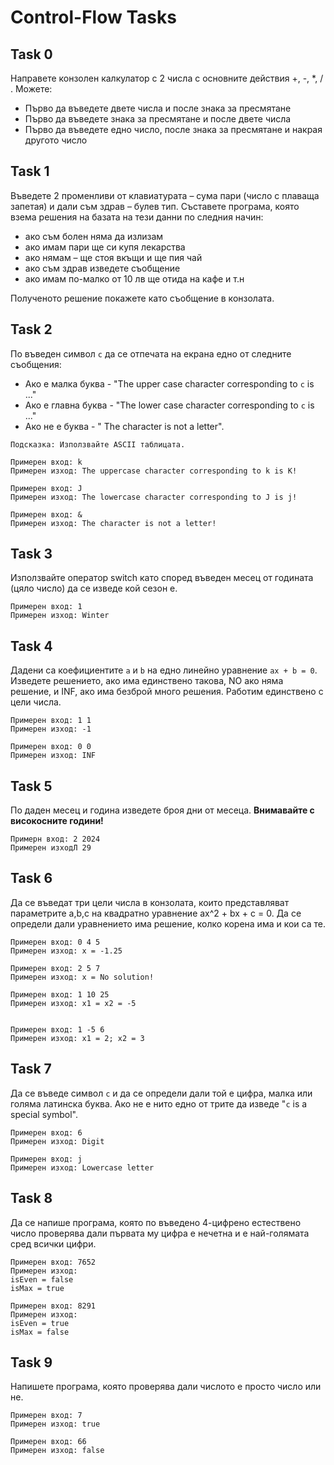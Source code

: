 # Control-Flow Tasks

## Task 0
Направете конзолен калкулатор с 2 числа с основните действия +, -, *, / .
Можете:
- Първо да въведете двете числа и после знака за пресмятане
- Първо да въведете знака за пресмятане и после двете числа
- Първо да въведете едно число, после знака за пресмятане и накрая другото число

## Task 1

Въведете 2 променливи от клавиатурата – сума пари (число с плаваща запетая) и
дали съм здрав – булев тип. 
Съставете програма, която взема решения
на базата на тези данни по следния начин:
- ако съм болен няма да излизам
- ако имам пари ще си купя лекарства
- ако нямам – ще стоя вкъщи и ще пия чай
- ако съм здрав изведете съобщение
- ако имам по-малко от 10 лв ще отида на кафе и т.н

Полученото решение покажете като съобщение в конзолата.

## Task 2

По въведен символ `c` да се отпечата на екрана едно от следните съобщения:
- Ако е малка буква - "The upper case character corresponding to `c` is ..." 
- Ако е главна буква - "The lower case character corresponding to `c` is ..."
- Ако не е буква - " The character is not a letter". 

```
Подсказка: Използвайте ASCII таблицата.
```

```
Примерен вход: k
Примерен изход: The uppercase character corresponding to k is K!

Примерен вход: J
Примерен изход: The lowercase character corresponding to J is j!

Примерен вход: &
Примерен изход: The character is not a letter!
```

## Task 3

Използвайте оператор switch като според въведен месец от годината (цяло число) да се изведе кой сезон е.

```
Примерен вход: 1
Примерен изход: Winter
```

## Task 4

Дадени са коефициентите `a` и `b` на едно линейно уравнение `ax + b = 0`. Изведете решението, ако има единствено такова, NO ако няма решение, и INF, ако има безброй много решения. Работим единствено с цели числа.

```
Примерен вход: 1 1
Примерен изход: -1

Примерен вход: 0 0
Примерен изход: INF
```

## Task 5

По даден месец и година изведете броя дни от месеца.
**Внимавайте с високосните години!**

```
Примерн вход: 2 2024
Примерен изходЛ 29
```

## Task 6

Да се въведат три цели числа в конзолата, които представляват параметрите a,b,c на квадратно уравнение ax^2 + bx + c = 0. Да се определи дали уравнението има решение, колко корена има и кои са те.

```
Примeрен вход: 0 4 5
Примерен изход: x = -1.25

Примeрен вход: 2 5 7
Примерен изход: x = No solution!

Примeрен вход: 1 10 25
Примерен изход: x1 = x2 = -5


Примeрен вход: 1 -5 6
Примерен изход: x1 = 2; x2 = 3
```

## Task 7

Да се въведе символ `c` и да се определи дали той е цифра, малка или голяма латинска буква. Ако не е нито едно от трите да изведе "`c` is a special symbol".

```
Примерен вход: 6
Примерен изход: Digit

Примерен вход: j
Примерен изход: Lowercase letter
```

## Task 8

Да се напише програма, която по въведено 4-цифрено естествено число проверява дали първата му цифра е нечетна и е най-голямата сред всички цифри.

```
Примерен вход: 7652
Примерен изход:
isEven = false
isMax = true

Примерен вход: 8291
Примерен изход:
isEven = true
isMax = false
```

## Task 9

Напишете програма, която проверява дали числото е просто число или не.

```
Примерен вход: 7
Примерен изход: true

Примерен вход: 66
Примерен изход: false
```